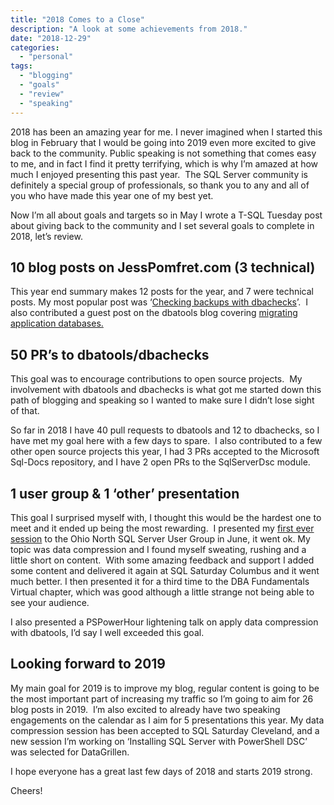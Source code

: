 ```yaml
---
title: "2018 Comes to a Close"
description: "A look at some achievements from 2018."
date: "2018-12-29"
categories:
  - "personal"
tags:
  - "blogging"
  - "goals"
  - "review"
  - "speaking"
---
```


2018 has been an amazing year for me. I never imagined when I started this blog in February that I would be going into 2019 even more excited to give back to the community. Public speaking is not something that comes easy to me, and in fact I find it pretty terrifying, which is why I’m amazed at how much I enjoyed presenting this past year.  The SQL Server community is definitely a special group of professionals, so thank you to any and all of you who have made this year one of my best yet.

Now I’m all about goals and targets so in May I wrote a T-SQL Tuesday post about giving back to the community and I set several goals to complete in 2018, let’s review.

## 10 blog posts on JessPomfret.com (3 technical)

This year end summary makes 12 posts for the year, and 7 were technical posts. My most popular post was ‘[Checking backups with dbachecks](https://jesspomfret.com/checking-backups-with-dbachecks/)’.  I also contributed a guest post on the dbatools blog covering [migrating application databases.](https://jesspomfret.com/checking-backups-with-dbachecks/)

## 50 PR’s to dbatools/dbachecks

This goal was to encourage contributions to open source projects.  My involvement with dbatools and dbachecks is what got me started down this path of blogging and speaking so I wanted to make sure I didn’t lose sight of that.

So far in 2018 I have 40 pull requests to dbatools and 12 to dbachecks, so I have met my goal here with a few days to spare.  I also contributed to a few other open source projects this year, I had 3 PRs accepted to the Microsoft Sql-Docs repository, and I have 2 open PRs to the SqlServerDsc module.

## 1 user group & 1 ‘other’ presentation

This goal I surprised myself with, I thought this would be the hardest one to meet and it ended up being the most rewarding.  I presented my [first ever session](https://jesspomfret.com/first-user-group-presentation-i-survived/) to the Ohio North SQL Server User Group in June, it went ok. My topic was data compression and I found myself sweating, rushing and a little short on content.  With some amazing feedback and support I added some content and delivered it again at SQL Saturday Columbus and it went much better. I then presented it for a third time to the DBA Fundamentals Virtual chapter, which was good although a little strange not being able to see your audience.

I also presented a PSPowerHour lightening talk on apply data compression with dbatools, I’d say I well exceeded this goal.

## Looking forward to 2019

My main goal for 2019 is to improve my blog, regular content is going to be the most important part of increasing my traffic so I’m going to aim for 26 blog posts in 2019.  I’m also excited to already have two speaking engagements on the calendar as I aim for 5 presentations this year. My data compression session has been accepted to SQL Saturday Cleveland, and a new session I’m working on ‘Installing SQL Server with PowerShell DSC’ was selected for DataGrillen.

I hope everyone has a great last few days of 2018 and starts 2019 strong.

Cheers!
